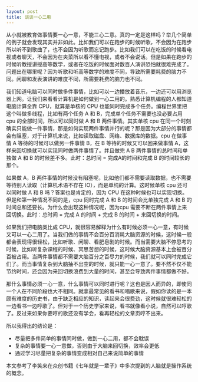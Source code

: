```yaml
---
layout: post
title: 谈谈一心二用
---
```


从小就被教育做事情要一心一意，不能三心二意。真的一定是这样吗？举几个简单的例子就会发现其实并非如此。比如我们可以在跑步的时候听歌，不会因为在跑步所以听不到歌曲了，也不会因为听歌而忘记跑步。比如我们可以在吃饭的时候看电视或者聊天，不会因为在夹菜所以看不懂电视，或者不会说话。但是如果在跑步的时候听教授讲授高等数学，或者在吃饭的时候面对数百人演讲恐怕就很难完成了。问题出在哪里呢？因为听歌和听高等数学的难度不同，导致所需要耗费的脑力不同。闲聊和发表演讲的难度不同，所需要耗费的脑力也不同。

我们知道电脑可以同时做多件事情，比如可以一边播放着音乐，一边还可以用浏览器上网。让我们来看看计算机是如何做到一心二用的。熟悉计算机编程的人都知道电脑计算全靠 CPU，就算是单核的 CPU 也能同时完成多个任务。编程世界里把这个叫做多线程，比如有两个任务 A 和 B，完成单个任务不需要也没必要占用 cpu 的全部时间，所以可以同时做 A 和 B 两件事情。其实单核 cpu 在同一个时刻确实只能做一件事情，那是如何实现两件事情并行的呢？那是因为大部分的事情都会有阻塞，对于计算机来说，比如读取磁盘、网络、数据库的数据。cpu 在做事情 A 等待的时候可以做另一件事情 B，在 B 等待的时候又可以回来做事情 A，这样来回切换就可以实现同时做两件事情了。并且做完 A B 两件事情的总时间和单独做 A 和 B 的时候差不多。此时：总时间 = 完成A的时间和完成 B 的时间较长的那个。

如果做 A，B 两件事情的时候没有阻塞呢，比如他们都不需要读取数据，也不需要等待别人读取（计算机术语不存在 IO），而是单纯的计算。这时候单核 cpu 还可以同时做 A 和 B 吗？答案也是肯定的，因为 CPU 在这种时候也可以实现切换。但是和第一种情况不同的是，cpu 同时完成 A 和 B 的时间会比单独完成 A 和 B 的时间总和还要长。为什么会出现这种情况呢，因为cpu 需要不断在两件事情上来回切换。此时：总时间 = 完成 A 的时间 + 完成 B 的时间 + 来回切换的时间。

如果我们把电脑类比成 CPU，就很容易解释为什么有时候必须一心一意，有时候又可以一心二用了。当我们做的事情不会百分百消耗大脑资源的时候，这时候一般都会表现得很轻松，比如听歌、闲聊、看肥皂剧的时候。而当需要大脑不停思考的时候，比如听复杂课程的时候、冥思苦想的时候，这时候大脑资源基本上会被百分百被占用。当两件事情都不需要大脑百分之百尽力的时候，我们就可以同时完成它们了。而当事情复杂到大脑抽不出空的时候，就只能一心一意了。要不然不仅不能节约时间，还会因为来回切换浪费到大量的时间，甚至会导致两件事情都做不好。

那什么事情必须一心一意，什么事情可以同时进行呢？这也是因人而异的，即使同一个人在不同阶段也大不相同。就拿最常见的看书和唱歌来说，假如你读的是一本颇有难度的历史书，由于缺乏相应的知识，读起来会很费劲，这时候就很难轻松的一边看书一边哼歌了。但对于一个历史学家来说，看书就像看小说，自然可以哼歌了。反过来如果你要哼的歌还没有学会，看再轻松的文章页哼不出来。

所以我得出的结论是：

* 尽量把多件简单的事情同时做，做到一心二用，都不会耽误
* 复杂的事情要一心一意做，否则由于大脑来回切换，效率会更低
* 通过学习尽量把复杂的事情变成相对自己来说简单的事情

本文参考了李笑来在众创书籍《七年就是一辈子》中多次提到的人脑就是操作系统的概念。
